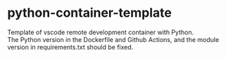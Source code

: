 # python-container-template
Template of vscode remote development container with Python.  
The Python version in the Dockerfile and Github Actions, and the module version in requirements.txt should be fixed.
